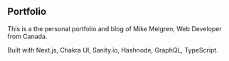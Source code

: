 ## Portfolio
This is a the personal portfolio and blog of Mike Melgren, Web Developer from Canada. 

Built with Next.js, Chakra UI, Sanity.io, Hashnode, GraphQL, TypeScript.
